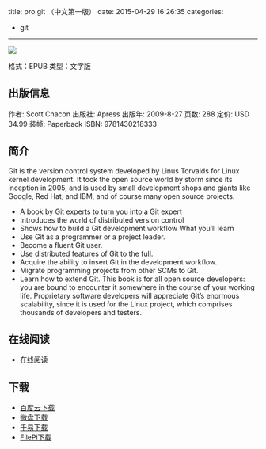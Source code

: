 title: pro git （中文第一版）
date: 2015-04-29 16:26:35
categories:
  - git
---

![](http://img5.douban.com/lpic/s4245786.jpg)

格式：EPUB
类型：文字版

<!--more-->

## 出版信息 ##

作者: Scott Chacon 
出版社: Apress
出版年: 2009-8-27
页数: 288
定价: USD 34.99
装帧: Paperback
ISBN: 9781430218333

## 简介 ##

Git is the version control system developed by Linus Torvalds for Linux kernel development. It took the open source world by storm since its inception in 2005, and is used by small development shops and giants like Google, Red Hat, and IBM, and of course many open source projects.
* A book by Git experts to turn you into a Git expert
* Introduces the world of distributed version control
* Shows how to build a Git development workflow
What you’ll learn
* Use Git as a programmer or a project leader.
* Become a fluent Git user.
* Use distributed features of Git to the full.
* Acquire the ability to insert Git in the development workflow.
* Migrate programming projects from other SCMs to Git.
* Learn how to extend Git.
This book is for all open source developers: you are bound to encounter it somewhere in the course of your working life. Proprietary software developers will appreciate Git’s enormous scalability, since it is used for the Linux project, which comprises thousands of developers and testers.

## 在线阅读 ##

* [在线阅读](http://git-scm.com/book/zh/v1)

## 下载 ##

* [百度云下载](http://pan.baidu.com/s/1eQ93YBw)
* [微盘下载](http://vdisk.weibo.com/s/qBHeHbwa2TRcB)
* [千易下载](http://1000eb.com/1dyii)
* [FilePi下载](http://filepi.com/i/2Huxk3T)
